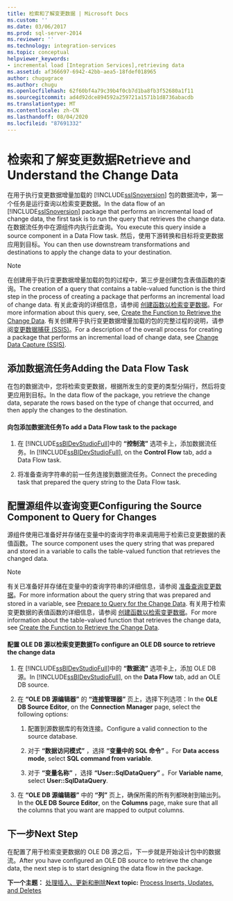 ```yaml
---
title: 检索和了解变更数据 | Microsoft Docs
ms.custom: ''
ms.date: 03/06/2017
ms.prod: sql-server-2014
ms.reviewer: ''
ms.technology: integration-services
ms.topic: conceptual
helpviewer_keywords:
- incremental load [Integration Services],retrieving data
ms.assetid: af366697-6942-42bb-aea5-18fdef018965
author: chugugrace
ms.author: chugu
ms.openlocfilehash: 62f60bf4a79c39b4f0cb7d1ba8fb3f52680a1f11
ms.sourcegitcommit: ad4d92dce894592a259721a1571b1d8736abacdb
ms.translationtype: MT
ms.contentlocale: zh-CN
ms.lasthandoff: 08/04/2020
ms.locfileid: "87691332"
---
```

# <a name="retrieve-and-understand-the-change-data"></a><span data-ttu-id="abea6-102">检索和了解变更数据</span><span class="sxs-lookup"><span data-stu-id="abea6-102">Retrieve and Understand the Change Data</span></span>
  <span data-ttu-id="abea6-103">在用于执行变更数据增量加载的 [!INCLUDE[ssISnoversion](../../includes/ssisnoversion-md.md)] 包的数据流中，第一个任务是运行查询以检索变更数据。</span><span class="sxs-lookup"><span data-stu-id="abea6-103">In the data flow of an [!INCLUDE[ssISnoversion](../../includes/ssisnoversion-md.md)] package that performs an incremental load of change data, the first task is to run the query that retrieves the change data.</span></span> <span data-ttu-id="abea6-104">在数据流任务中在源组件内执行此查询。</span><span class="sxs-lookup"><span data-stu-id="abea6-104">You execute this query inside a source component in a Data Flow task.</span></span> <span data-ttu-id="abea6-105">然后，使用下游转换和目标将变更数据应用到目标。</span><span class="sxs-lookup"><span data-stu-id="abea6-105">You can then use downstream transformations and destinations to apply the change data to your destination.</span></span>  
  
> [!NOTE]  
>  <span data-ttu-id="abea6-106">在创建用于执行变更数据增量加载的包的过程中，第三步是创建包含表值函数的查询。</span><span class="sxs-lookup"><span data-stu-id="abea6-106">The creation of a query that contains a table-valued function is the third step in the process of creating a package that performs an incremental load of change data.</span></span> <span data-ttu-id="abea6-107">有关此查询的详细信息，请参阅 [创建函数以检索变更数据](create-the-function-to-retrieve-the-change-data.md)。</span><span class="sxs-lookup"><span data-stu-id="abea6-107">For more information about this query, see, [Create the Function to Retrieve the Change Data](create-the-function-to-retrieve-the-change-data.md).</span></span> <span data-ttu-id="abea6-108">有关创建用于执行变更数据增量加载的包的完整过程的说明，请参阅[变更数据捕获 (SSIS)](change-data-capture-ssis.md)。</span><span class="sxs-lookup"><span data-stu-id="abea6-108">For a description of the overall process for creating a package that performs an incremental load of change data, see [Change Data Capture &#40;SSIS&#41;](change-data-capture-ssis.md).</span></span>  
  
## <a name="adding-the-data-flow-task"></a><span data-ttu-id="abea6-109">添加数据流任务</span><span class="sxs-lookup"><span data-stu-id="abea6-109">Adding the Data Flow Task</span></span>  
 <span data-ttu-id="abea6-110">在包的数据流中，您将检索变更数据，根据所发生的变更的类型分隔行，然后将变更应用到目标。</span><span class="sxs-lookup"><span data-stu-id="abea6-110">In the data flow of the package, you retrieve the change data, separate the rows based on the type of change that occurred, and then apply the changes to the destination.</span></span>  
  
#### <a name="to-add-a-data-flow-task-to-the-package"></a><span data-ttu-id="abea6-111">向包添加数据流任务</span><span class="sxs-lookup"><span data-stu-id="abea6-111">To add a Data Flow task to the package</span></span>  
  
1.  <span data-ttu-id="abea6-112">在 [!INCLUDE[ssBIDevStudioFull](../../includes/ssbidevstudiofull-md.md)]中的 **“控制流”** 选项卡上，添加数据流任务。</span><span class="sxs-lookup"><span data-stu-id="abea6-112">In [!INCLUDE[ssBIDevStudioFull](../../includes/ssbidevstudiofull-md.md)], on the **Control Flow** tab, add a Data Flow task.</span></span>  
  
2.  <span data-ttu-id="abea6-113">将准备查询字符串的前一任务连接到数据流任务。</span><span class="sxs-lookup"><span data-stu-id="abea6-113">Connect the preceding task that prepared the query string to the Data Flow task.</span></span>  
  
## <a name="configuring-the-source-component-to-query-for-changes"></a><span data-ttu-id="abea6-114">配置源组件以查询变更</span><span class="sxs-lookup"><span data-stu-id="abea6-114">Configuring the Source Component to Query for Changes</span></span>  
 <span data-ttu-id="abea6-115">源组件使用已准备好并存储在变量中的查询字符串来调用用于检索已变更数据的表值函数。</span><span class="sxs-lookup"><span data-stu-id="abea6-115">The source component uses the query string that was prepared and stored in a variable to calls the table-valued function that retrieves the changed data.</span></span>  
  
> [!NOTE]  
>  <span data-ttu-id="abea6-116">有关已准备好并存储在变量中的查询字符串的详细信息，请参阅 [准备查询变更数据](prepare-to-query-for-the-change-data.md)。</span><span class="sxs-lookup"><span data-stu-id="abea6-116">For more information about the query string that was prepared and stored in a variable, see [Prepare to Query for the Change Data](prepare-to-query-for-the-change-data.md).</span></span> <span data-ttu-id="abea6-117">有关用于检索变更数据的表值函数的详细信息，请参阅 [创建函数以检索变更数据](create-the-function-to-retrieve-the-change-data.md)。</span><span class="sxs-lookup"><span data-stu-id="abea6-117">For more information about the table-valued function that retrieves the change data, see [Create the Function to Retrieve the Change Data](create-the-function-to-retrieve-the-change-data.md).</span></span>  
  
#### <a name="to-configure-an-ole-db-source-to-retrieve-the-change-data"></a><span data-ttu-id="abea6-118">配置 OLE DB 源以检索变更数据</span><span class="sxs-lookup"><span data-stu-id="abea6-118">To configure an OLE DB source to retrieve the change data</span></span>  
  
1.  <span data-ttu-id="abea6-119">在 [!INCLUDE[ssBIDevStudioFull](../../includes/ssbidevstudiofull-md.md)]中的 **“数据流”** 选项卡上，添加 OLE DB 源。</span><span class="sxs-lookup"><span data-stu-id="abea6-119">In [!INCLUDE[ssBIDevStudioFull](../../includes/ssbidevstudiofull-md.md)], on the **Data Flow** tab, add an OLE DB source.</span></span>  
  
2.  <span data-ttu-id="abea6-120">在 **“OLE DB 源编辑器”** 的 **“连接管理器”** 页上，选择下列选项：</span><span class="sxs-lookup"><span data-stu-id="abea6-120">In the **OLE DB Source Editor**, on the **Connection Manager** page, select the following options:</span></span>  
  
    1.  <span data-ttu-id="abea6-121">配置到源数据库的有效连接。</span><span class="sxs-lookup"><span data-stu-id="abea6-121">Configure a valid connection to the source database.</span></span>  
  
    2.  <span data-ttu-id="abea6-122">对于 **“数据访问模式”** ，选择 **“变量中的 SQL 命令”** 。</span><span class="sxs-lookup"><span data-stu-id="abea6-122">For **Data access mode**, select **SQL command from variable**.</span></span>  
  
    3.  <span data-ttu-id="abea6-123">对于 **“变量名称”** ，选择 **“User::SqlDataQuery”** 。</span><span class="sxs-lookup"><span data-stu-id="abea6-123">For **Variable name**, select **User::SqlDataQuery**.</span></span>  
  
3.  <span data-ttu-id="abea6-124">在 **“OLE DB 源编辑器”** 中的 **“列”** 页上，确保所需的所有列都映射到输出列。</span><span class="sxs-lookup"><span data-stu-id="abea6-124">In the **OLE DB Source Editor**, on the **Columns** page, make sure that all the columns that you want are mapped to output columns.</span></span>  
  
## <a name="next-step"></a><span data-ttu-id="abea6-125">下一步</span><span class="sxs-lookup"><span data-stu-id="abea6-125">Next Step</span></span>  
 <span data-ttu-id="abea6-126">在配置了用于检索变更数据的 OLE DB 源之后，下一步就是开始设计包中的数据流。</span><span class="sxs-lookup"><span data-stu-id="abea6-126">After you have configured an OLE DB source to retrieve the change data, the next step is to start designing the data flow in the package.</span></span>  
  
 <span data-ttu-id="abea6-127">**下一个主题：** [处理插入、更新和删除](process-inserts-updates-and-deletes.md)</span><span class="sxs-lookup"><span data-stu-id="abea6-127">**Next topic:** [Process Inserts, Updates, and Deletes](process-inserts-updates-and-deletes.md)</span></span>  
  
  
